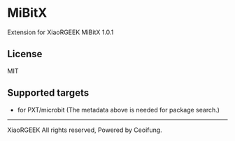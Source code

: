 <!--
 * @Author: Ceoifung
 * @Date: 2024-03-12 15:45:08
 * @LastEditors: Ceoifung
 * @LastEditTime: 2024-03-13 11:43:39
 * @Description: XiaoRGEEK All Rights Reserved. Copyright © 2023
-->
# MiBitX

Extension for XiaoRGEEK MiBitX 1.0.1

## License

MIT

## Supported targets

* for PXT/microbit
(The metadata above is needed for package search.)

----
XiaoRGEEK All rights reserved, Powered by Ceoifung.
